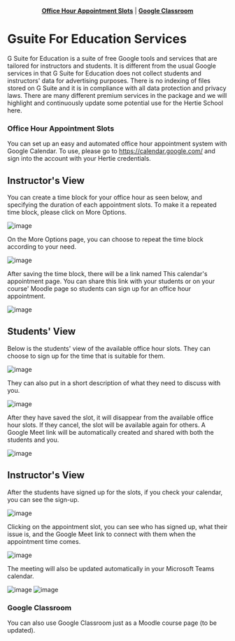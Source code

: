 <p align="center">
<b><a href="#office-hour-appointment-slots">Office Hour Appointment Slots</a></b>
|
<b><a href="#google-classroom">Google Classroom</a></b>
</p>


# Gsuite For Education Services 

G Suite for Education is a suite of free Google tools and services that are tailored for instructors and students. It is different from the usual Google services in that G Suite for Education does not collect students and instructors' data for advertising purposes. There is no indexing of files stored on G Suite and it is in compliance with all data protection and privacy laws. There are many different premium services in the package and we will highlight and continuously update some potential use for the Hertie School here.

### Office Hour Appointment Slots

You can set up an easy and automated office hour appointment system with Google Calendar. To use, please go to https://calendar.google.com/ and sign into the account with your Hertie credentials. 

## Instructor's View

You can create a time block for your office hour as seen below, and specifying the duration of each appointment slots. To make it a repeated time block, please click on More Options. 

![image](./assets/appointment/1.png)

On the More Options page, you can choose to repeat the time block according to your need. 

![image](./assets/appointment/2.png)

After saving the time block, there will be a link named This calendar's appointment page. You can share this link with your students or on your course' Moodle page so students can sign up for an office hour appointment. 

![image](./assets/appointment/3.png)

## Students' View

Below is the students' view of the available office hour slots. They can choose to sign up for the time that is suitable for them. 

![image](./assets/appointment/6.png)

They can also put in a short description of what they need to discuss with you. 

![image](./assets/appointment/7.png)

After they have saved the slot, it will disappear from the available office hour slots. If they cancel, the slot will be available again for others. A Google Meet link will be automatically created and shared with both the students and you. 

![image](./assets/appointment/8.png)

## Instructor's View

After the students have signed up for the slots, if you check your calendar, you can see the sign-up. 

![image](./assets/appointment/9.png)

Clicking on the appointment slot, you can see who has signed up, what their issue is, and the Google Meet link to connect with them when the appointment time comes. 

![image](./assets/appointment/10.png)

The meeting will also be updated automatically in your Microsoft Teams calendar.

![image](./assets/appointment/11.png)
![image](./assets/appointment/12.png)

### Google Classroom

You can also use Google Classroom just as a Moodle course page (to be updated).